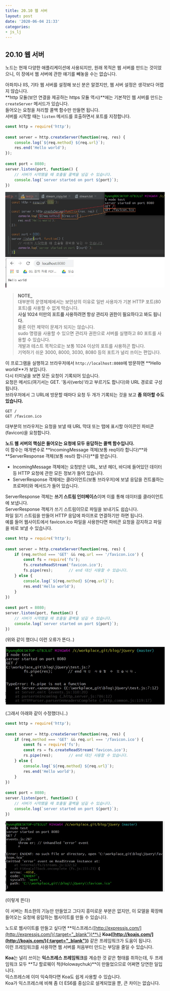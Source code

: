 ```yaml
---
title: 20.10 웹 서버
layout: post
date: '2020-06-04 21:33'
categories:
- js_lj
---
```


## 20.10 웹 서버

노드는 현재 다양한 애플리케이션에 사용되지만, 원래 목적은 웹 서버를 만드는 것이었으니, 
이 장에서 웹 서버에 관한 얘기를 빼놓을 수는 없습니다.

아파치나 IIS, 기타 웹 서버를 설정해 보신 분은 알겠지만, 웹 서버 설정은 생각보다 어렵지 않습니다.  
**http 모듈(보안 연결을 제공하는 https 모듈 역시)**에는 기본적인 웹 서버를 만드는 `createServer` 메서드가 있습니다.  
들어오는 요청을 처리할 콜백 함수만 만들면 됩니다.  
서버를 시작할 때는 `listen` 메서드를 호출하면서 포트를 지정합니다.

```javascript
const http = require('http');

const server = http.createServer(function(req, res) {
    console.log(`${req.method} ${req.url}`);
    res.end('Hello world');
});

const port = 8080;
server.listen(port, function() {
    // 서버가 시작됐을 때 호출될 콜백을 넘길 수 있습니다.
    console.log(`server started on port ${port}`);
})
```

![](/static/img/learningjs/image203.jpg)

>**NOTE_**  
>대부분의 운영체제에서는 보안상의 이유로 일반 사용자가 기본 HTTP 포트(80 포트)를 사용할 수 없게 막습니다.  
>**사실 1024 미만의 포트를 사용하려면 항상 관리자 권한이 필요하다고 봐도 됩니다.**  
>물론 이런 제약이 문제가 되지는 않습니다.  
>sudo 명령을 사용할 수 있으면 관리자 권한으로 서버를 실행하고 80 포트를 사용할 수 있습니다.  
>개발과 테스트 목적으로는 보통 1024 이상의 포트를 사용하곤 합니다.  
>기억하기 쉬운 3000, 8000, 3030, 8080 등의 포트가 널리 쓰이는 편입니다.  

이 프로그램을 실행하고 브라우저에서 `http://localhost:8080`에 방문하면 **Hello world!**가 보입니다.  
다시 터미널을 보면 모든 요청이 기록되어 있습니다.  
요청은 메서드(여기서는 GET. '동사(verb)'라고 부르기도 합니다)와 URL 경로로 구성됩니다.  
브라우저에서 그 URL에 방문할 때마다 요청 두 개가 기록되는 것을 보고 **좀 의아할 수도 있습니다.**

```text
GET /
GET /favicon.ico
``` 

대부분의 브라우저는 요청을 보낼 때 URL 막대 또는 탭에 표시할 아이콘인 파비콘(favicon)을 요청합니다. 

**노드 웹 서버의 핵심은 들어오는 요청에 모두 응답하는 콜백 함수입니다.**  
이 함수는 매개변수로 **IncomingMessage 객체(보통 req이라 합니다)**와 **ServerResponse 객체(보통 
res라 합니다)**를 받습니다.
  
* IncomingMessage 객체에는 요청받은 URL, 보낸 헤더, 바디에 들어있던 데이터 등 HTTP 요청에 관한 모든 정보가 
들어 있습니다.
* ServerResponse 객체에는 클라이언트(보통 브라우저)에 보낼 응답을 컨트롤하는 프로퍼티와 메서드가 들어 
있습니다.
  
ServerResponse 객체는 **쓰기 스트림 인터페이스**이며 이를 통해 데이터를 클라이언트에 보냅니다.   
ServerResponse 객체가 쓰기 스트림이므로 파일을 보내기도 쉽습니다.  
파일 읽기 스트림을 만들어 HTTP 응답에 파이프로 연결하기만 하면 됩니다.  
예를 들어 웹사이트에서 favicon.ico 파일을 사용한다면 파비콘 요청을 감지하고 파일을 바로 보낼 수 있습니다.

```javascript
const http = require('http');

const server = http.createServer(function(req, res) {
    if (req.method === 'GET' && req.url === '/favicon.ico') {
        const fs = require('fs');
        fs.createReadStream('favicon.ico');
        fs.pipe(res);       // end 대신 사용할 수 있습니다.
    } else {
        console.log(`${req.method} ${req.url}`);
        res.end('Hello world');
    }
})

const port = 8080;
server.listen(port, function() {
    // 서버가 시작됐을 때 호출될 콜백을 넘길 수 있습니다.
    console.log(`server started on port ${port}`);
})
```

(위와 같이 했더니 이런 오류가 뜬다..)

![](/static/img/learningjs/image204.jpg)

(그래서 아래와 같이 수정했더니..)

```javascript
const http = require('http');

const server = http.createServer(function(req, res) {
    if (req.method === 'GET' && req.url === '/favicon.ico') {
        const fs = require('fs');
        const rs = fs.createReadStream('favicon.ico');
        rs.pipe(res);       // end 대신 사용할 수 있습니다.
    } else {
        console.log(`${req.method} ${req.url}`);
        res.end('Hello world');
    }
})

const port = 8080;
server.listen(port, function() {
    // 서버가 시작됐을 때 호출될 콜백을 넘길 수 있습니다.
    console.log(`server started on port ${port}`);
})
```

![](/static/img/learningjs/image205.jpg)

(이렇게 뜬다)

이 서버는 최소한의 기능만 만들었고 그다지 흥미로운 부분은 없지만, 이 모델을 확장해 들어오는 요청에 
응답하는 웹사이트를 만들 수 있습니다. 

노드로 웹사이트를 만들고 싶다면 **익스프레스([http://expressjs.com/](http://expressjs.com/){:target="_blank"})**나
**Koa([http://koajs.com/](http://koajs.com/){:target="_blank"})** 같은 프레임워크가 도움이 됩니다.  
이런 프레임워크를 사용하면 웹 서버를 처음부터 만드는 부담을 줄일 수 있습니다. 

**Koa**는 널리 쓰이는 **익스프레스 프레임워크**를 계승한 것 같은 형태를 취하는데, 
두 프레임워크 모두 **TJ 할로웨이 척(Holowaychuk)**이 만들었으므로 어쩌면 당연한 일입니다.  
익스프레스에 이미 익숙하다면 Koa도 쉽게 사용할 수 있습니다.  
Koa가 익스프레스에 비해 좀 더 ES6를 중심으로 설계되었을 뿐, 큰 차이는 없습니다.





















